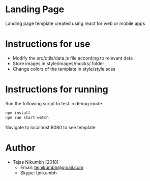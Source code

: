 # Landing Page
  Landing page template created using react for web or mobile apps

# Instructions for use

  - Modify the src/utils/data.js file according to relevant data
  - Store images in style/images/mocks/ folder
  - Change colors of the template in style/style.scss

# Instructions for running

Run the following script to test in debug mode
``` javascript
npm install
npm run start-watch
```
Navigate to localhost:8080 to see template

# Author  
  - Tejas Nikumbh [2018]
    - Email: tejnikumbh@gmail.com
    - Skype: tjnikumbh
